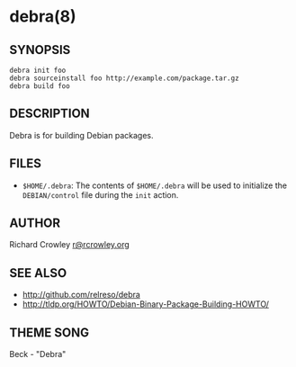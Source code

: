 debra(8)
========

## SYNOPSIS

	debra init foo
	debra sourceinstall foo http://example.com/package.tar.gz
	debra build foo

## DESCRIPTION

Debra is for building Debian packages.

## FILES

* `$HOME/.debra`:
  The contents of `$HOME/.debra` will be used to initialize the `DEBIAN/control` file during the `init` action.

## AUTHOR

Richard Crowley <r@rcrowley.org>

## SEE ALSO

* <http://github.com/relreso/debra>
* <http://tldp.org/HOWTO/Debian-Binary-Package-Building-HOWTO/>

## THEME SONG

Beck - "Debra"
